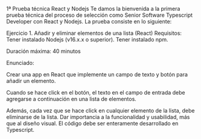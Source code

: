 1ª Prueba técnica React y Nodejs
Te damos la bienvenida a la primera prueba técnica del proceso de selección como Senior Software Typescript Developer con React y Nodejs. La prueba consiste en lo siguiente:

Ejercicio 1. Añadir y eliminar elementos de una lista (React)
Requisitos: Tener instalado Nodejs (v16.x.x o superior). Tener instalado npm.

Duración máxima: 40 minutos

Enunciado:

Crear una app en React que implemente un campo de texto y botón para añadir un elemento.

Cuando se hace click en el botón, el texto en el campo de entrada debe agregarse a continuación en una lista de elementos.

Además, cada vez que se hace click en cualquier elemento de la lista, debe eliminarse de la lista.
 Dar importancia a la funcionalidad y usabilidad, más que al diseño visual.
 El código debe ser enteramente desarrollado en Typescript.
